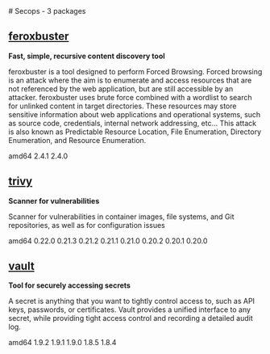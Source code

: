 <!-- secops.start --># Secops - 3 packages


## [feroxbuster](https://github.com/epi052/feroxbuster)

__Fast, simple, recursive content discovery tool__

 feroxbuster is a tool designed to perform Forced Browsing.
 Forced browsing is an attack where the aim is to enumerate and access
 resources that are not referenced by the web application, but are still
 accessible by an attacker.
 feroxbuster uses brute force combined with a wordlist to search for
 unlinked content in target directories. These resources may store
 sensitive information about web applications and operational systems,
 such as source code, credentials, internal network addressing, etc...
 This attack is also known as Predictable Resource Location,
 File Enumeration, Directory Enumeration, and Resource Enumeration.

<span class="badge arch">amd64</span> <span class="badge version">2.4.1</span> <span class="badge version">2.4.0</span>

## [trivy](https://www.aquasec.com/products/trivy/)

__Scanner for vulnerabilities__

 Scanner for vulnerabilities in container images, file systems, and Git
 repositories, as well as for configuration issues

<span class="badge arch">amd64</span> <span class="badge version">0.22.0</span> <span class="badge version">0.21.3</span> <span class="badge version">0.21.2</span> <span class="badge version">0.21.1</span> <span class="badge version">0.21.0</span> <span class="badge version">0.20.2</span> <span class="badge version">0.20.1</span> <span class="badge version">0.20.0</span>

## [vault](https://www.hashicorp.com/products/vault)

__Tool for securely accessing secrets__

 A secret is anything that you want to tightly control access to, such as API
 keys, passwords, or certificates. Vault provides a unified interface to any
 secret, while providing tight access control and recording a detailed audit
 log.

<span class="badge arch">amd64</span> <span class="badge version">1.9.2</span> <span class="badge version">1.9.1</span> <span class="badge version">1.9.0</span> <span class="badge version">1.8.5</span> <span class="badge version">1.8.4</span>
<!-- secops.end -->
